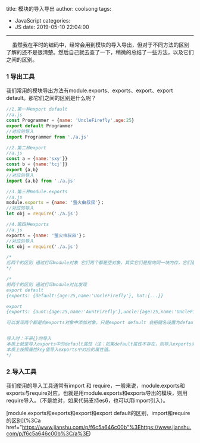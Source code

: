 title: 模块的导入导出
author: coolsong
tags:
  - JavaScript
categories: 
  - JS
date: 2019-05-10 22:04:00
---
&nbsp;&nbsp;&nbsp;&nbsp;虽然我在平时的编码中，经常会用到模块的导入导出，但对于不同方法的区别了解的还不是很清楚。然后自己就去查了一下，稍微的总结了一些方法，以及它们之间的区别。
<!--more-->
### 1 导出工具
我们常用的模块导出方法有module.exports、exports、export、export default。那它们之间的区别是什么呢？
```javascript
//1.第一种export default
//a.js
const Programmer = {name: 'UncleFirefly',age:25}
export default Programmer
//对应的导入
import Programmer from './a.js'

//2.第二种export
//a.js
const a = {name:'sxy'}}
const b = {name:'tcj'}}
export {a,b}
//对应的导入
import {a,b} from './a.js'

//3.第三种module.exports
//a.js
module.exports = {name: '萤火虫叔叔'}；
//对应的导入
let obj = require('./a.js')

//4.第四种exports
//a.js
exports = {name: '萤火虫叔叔'}；
//对应的导入
let obj = require('./a.js')

/*
后两个的区别 通过打印module对象 它们两个都是空对象，其实它们是指向同一块内存，它们基本上是等价的。但是由于require引入的对象本质是module.exports，当module.exports和exports指向的不是同一块内存时，exports导出的内容会失效
*/

/*
前两个的区别 通过打印module对比发现
export default
{exports: {default:{age:25,name:'UncleFirefly'}, hot:{...}}

export
{exports: {aunt:{age:25,name:'AuntFirefly'},uncle:{age:25,name:'UncleFirefly'}, hot:{...}}

可以发现两个都是向exports对象中添加对象，只是export default 会把键名设置为default


导入时：不带{}的导入
本质上就是导入exports中的default属性（注：如果default属性不存在，则导入exports对象）。带{}的导入
本质上按照属性key值导入exports中对应的属性值。
*/
```
### 2.导入工具
我们使用的导入工具通常有import 和 require，一般来说，module.exports和exports与require对应。也就是用module.exports和exports导出的模块，则用require导入。（不是绝对，如果代码支持es6，也可以用import引入）。

[module.exports和exports和export和export default的区别，import和require的区别](%3Ca href="https://www.jianshu.com/p/f6c5a646c00b"%3Ehttps://www.jianshu.com/p/f6c5a646c00b%3C/a%3E)
